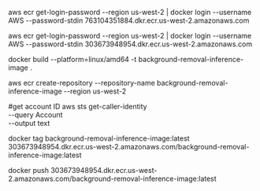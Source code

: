 aws ecr get-login-password --region us-west-2 | docker login --username AWS --password-stdin 763104351884.dkr.ecr.us-west-2.amazonaws.com

aws ecr get-login-password --region us-west-2 | docker login --username AWS --password-stdin 303673948954.dkr.ecr.us-west-2.amazonaws.com


docker build --platform=linux/amd64 -t background-removal-inference-image .                                      

aws ecr create-repository --repository-name background-removal-inference-image --region us-west-2

#get account ID
aws sts get-caller-identity \
    --query Account \
    --output text

docker tag background-removal-inference-image:latest 303673948954.dkr.ecr.us-west-2.amazonaws.com/background-removal-inference-image:latest

docker push 303673948954.dkr.ecr.us-west-2.amazonaws.com/background-removal-inference-image:latest

